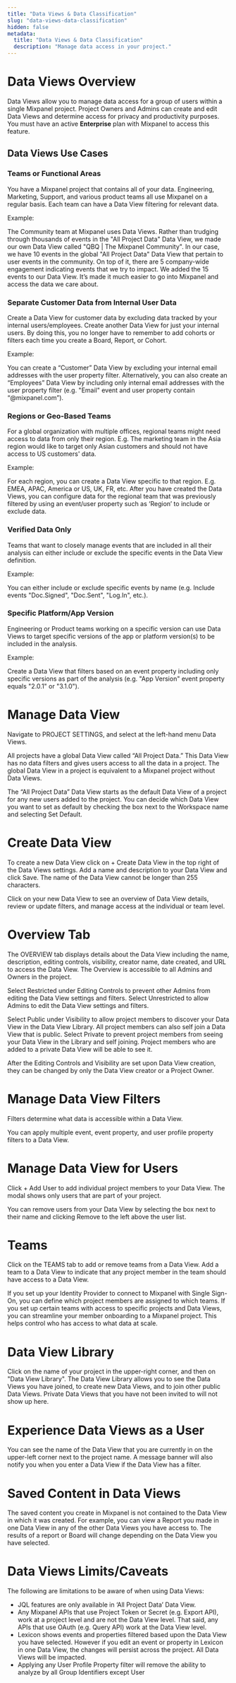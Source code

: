 ```yaml
---
title: "Data Views & Data Classification"
slug: "data-views-data-classification"
hidden: false
metadata:
  title: "Data Views & Data Classification"
  description: "Manage data access in your project."
---
```


# Data Views Overview

Data Views allow you to manage data access for a group of users within a single Mixpanel project. Project Owners and Admins can create and edit Data Views and determine access for privacy and productivity purposes. You must have an active **Enterprise** plan with Mixpanel to access this feature.

## Data Views Use Cases

### Teams or Functional Areas

You have a Mixpanel project that contains all of your data. Engineering, Marketing, Support, and various product teams all use Mixpanel on a regular basis. Each team can have a Data View filtering for relevant data.

Example:

The Community team at Mixpanel uses Data Views. Rather than trudging through thousands of events in the "All Project Data" Data View, we made our own Data View called "QBQ | The Mixpanel Community". In our case, we have 10 events in the global "All Project Data" Data View that pertain to user events in the community. On top of it, there are 5 company-wide engagement indicating events that we try to impact. We added the 15 events to our Data View. It’s made it much easier to go into Mixpanel and access the data we care about.

### Separate Customer Data from Internal User Data

Create a Data View for customer data by excluding data tracked by your internal users/employees. Create another Data View for just your internal users. By doing this, you no longer have to remember to add cohorts or filters each time you create a Board, Report, or Cohort.

Example:

You can create a “Customer” Data View by excluding your internal email addresses with the user property filter. Alternatively, you can also create an “Employees” Data View by including only internal email addresses with the user property filter (e.g. "Email" event and user property contain “@mixpanel.com”).

### Regions or Geo-Based Teams

For a global organization with multiple offices, regional teams might need access to data from only their region. E.g. The marketing team in the Asia region would like to target only Asian customers and should not have access to US customers' data. 

Example:

For each region, you can create a Data View specific to that region. E.g. EMEA, APAC, America or US, UK, FR, etc. After you have created the Data Views, you can configure data for the regional team that was previously filtered by using an event/user property such as ‘Region’ to include or exclude data.

### Verified Data Only

Teams that want to closely manage events that are included in all their analysis can either include or exclude the specific events in the Data View definition. 

Example:

You can either include or exclude specific events by name (e.g. Include events "Doc.Signed", "Doc.Sent", "Log.In", etc.).

### Specific Platform/App Version

Engineering or Product teams working on a specific version can use Data Views to target specific versions of the app or platform version(s) to be included in the analysis.

Example:

Create a Data View that filters based on an event property including only specific versions as part of the analysis (e.g. "App Version" event property equals "2.0.1" or "3.1.0").


# Manage Data View

Navigate to PROJECT SETTINGS, and select at the left-hand menu  Data Views.

All projects have a global Data View called “All Project Data.” This Data View has no data filters and gives users access to all the data in a project. The global Data View in a project is equivalent to a Mixpanel project without Data Views.

The “All Project Data” Data View starts as the default Data View of a project for any new users added to the project. You can decide which Data View you want to set as default by checking the box next to the Workspace name and selecting Set Default.

# Create Data View

To create a new Data View click on + Create Data View in the top right of the Data Views settings. Add a name and description to your Data View and click Save. The name of the Data View cannot be longer than 255 characters.

Click on your new Data View to see an overview of Data View details, review or update filters, and manage access at the individual or team level.

# Overview Tab

The OVERVIEW tab displays details about the Data View including the name, description, editing controls, visibility, creator name, date created, and URL to access the Data View. The Overview is accessible to all Admins and Owners in the project.

Select Restricted under Editing Controls to prevent other Admins from editing the Data View settings and filters. Select Unrestricted to allow Admins to edit the Data View settings and filters.

Select Public under Visibility to allow project members to discover your Data View in the Data View Library. All project members can also self join a Data View that is public. Select Private to prevent project members from seeing your Data View in the Library and self joining. Project members who are added to a private Data View will be able to see it.

After the Editing Controls and Visibility are set upon Data View creation, they can be changed by only the Data View creator or a Project Owner.

# Manage Data View Filters

Filters determine what data is accessible within a Data View.

You can apply multiple event, event property, and user profile property filters to a Data View.

# Manage Data View for Users

Click + Add User to add individual project members to your Data View. The modal shows only users that are part of your project. 

You can remove users from your Data View by selecting the box next to their name and clicking Remove to the left above the user list.

# Teams

Click on the TEAMS tab to add or remove teams from a Data View. Add a team to a Data View to indicate that any project member in the team should have access to a Data View.

If you set up your Identity Provider to connect to Mixpanel with Single Sign-On, you can define which project members are assigned to which teams. If you set up certain teams with access to specific projects and Data Views, you can streamline your member onboarding to a Mixpanel project. This helps control who has access to what data at scale.

# Data View Library

Click on the name of your project in the upper-right corner, and then on "Data View Library". The Data View Library allows you to see the Data Views you have joined, to create new Data Views, and to join other public Data Views. Private Data Views that you have not been invited to will not show up here.

# Experience Data Views as a User

You can see the name of the Data View that you are currently in on the upper-left corner next to the project name. A message banner will also notify you when you enter a Data View if the Data View has a filter.

# Saved Content in Data Views

The saved content you create in Mixpanel is not contained to the Data View in which it was created. For example, you can view a Report you made in one Data View in any of the other Data Views you have access to. The results of a report or Board will change depending on the Data View you have selected.

# Data Views Limits/Caveats

The following are limitations to be aware of when using Data Views:

- JQL features are only available in ‘All Project Data’ Data View.
- Any Mixpanel APIs that use Project Token or Secret (e.g. Export API), work at a project level and are not the Data View level. That said, any APIs that use OAuth (e.g. Query API) work at the Data View level.
- Lexicon shows events and properties filtered based upon the Data View you have selected. However if you edit an event or property in Lexicon in one Data View, the changes will persist across the project. All Data Views will be impacted.
- Applying any User Profile Property filter will remove the ability to analyze by all Group Identifiers except User
